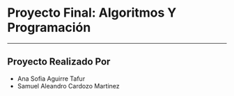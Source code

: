 # Proyecto Final: Algoritmos Y Programación

---

## Proyecto Realizado Por
- Ana Sofia Aguirre Tafur
- Samuel Aleandro Cardozo Martinez
